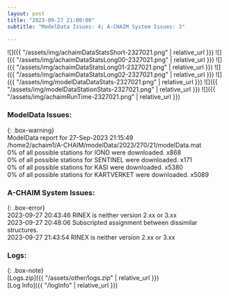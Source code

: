 ```yaml
---
layout: post
title: "2023-09-27 21:00:00"
subtitle: "ModelData Issues: 4; A-CHAIM System Issues: 3"

---
```


![]({{ "/assets/img/achaimDataStatsShort-2327021.png" | relative_url }})
![]({{ "/assets/img/achaimDataStatsLong00-2327021.png" | relative_url }})
![]({{ "/assets/img/achaimDataStatsLong01-2327021.png" | relative_url }})
![]({{ "/assets/img/achaimDataStatsLong02-2327021.png" | relative_url }})
![]({{ "/assets/img/modelDataDataStats-2327021.png" | relative_url }})
![]({{ "/assets/img/modelDataStationStats-2327021.png" | relative_url }})
![]({{ "/assets/img/achaimRunTime-2327021.png" | relative_url }})


### ModelData Issues:  
  
{: .box-warning}  
 ModelData report for 27-Sep-2023 21:15:49   
 /home2/achaim1/A-CHAIM/modelData/2023/270/21/modelData.mat   
 0% of all possible stations for IONO were downloaded. x868   
 0% of all possible stations for SENTINEL were downloaded. x171   
 0% of all possible stations for KASI were downloaded. x5380   
 0% of all possible stations for KARTVERKET were downloaded. x5089   
  
### A-CHAIM System Issues:  
  
{: .box-error}  
2023-09-27 20:43:46 RINEX is neither version 2.xx or 3.xx  
2023-09-27 20:48:06 Subscripted assignment between dissimilar structures.  
2023-09-27 21:43:54 RINEX is neither version 2.xx or 3.xx  

### Logs:  
  
{: .box-note}  
[Logs.zip]({{ "/assets/other/logs.zip" | relative_url }})  
[Log Info]({{ "/logInfo" | relative_url }})  
